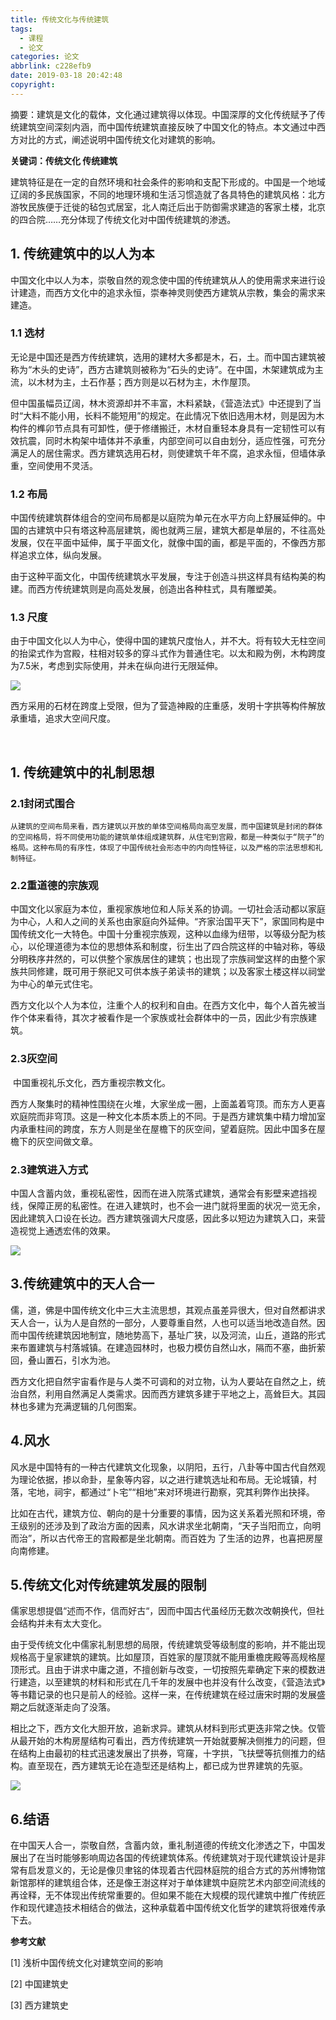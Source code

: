 ```yaml
---
title: 传统文化与传统建筑
tags:
  - 课程
  - 论文
categories: 论文
abbrlink: c228efb9
date: 2019-03-18 20:42:48
copyright:
---
```


摘要：建筑是文化的载体，文化通过建筑得以体现。中国深厚的文化传统赋予了传统建筑空间深刻内涵，而中国传统建筑直接反映了中国文化的特点。本文通过中西方对比的方式，阐述说明中国传统文化对建筑的影响。

**关键词：传统文化  传统建筑**

 

​	建筑特征是在一定的自然环境和社会条件的影响和支配下形成的。中国是一个地域辽阔的多民族国家，不同的地理环境和生活习惯造就了各具特色的建筑风格：北方游牧民族便于迁徙的毡包式居室，北人南迁后出于防御需求建造的客家土楼，北京的四合院……充分体现了传统文化对中国传统建筑的渗透。

## 1.  传统建筑中的以人为本

​	中国文化中以人为本，崇敬自然的观念使中国的传统建筑从人的使用需求来进行设计建造，而西方文化中的追求永恒，崇奉神灵则使西方建筑从宗教，集会的需求来建造。

### 1.1 选材

​	无论是中国还是西方传统建筑，选用的建材大多都是木，石，土。而中国古建筑被称为“木头的史诗”，西方古建筑则被称为“石头的史诗”。在中国，木架建筑成为主流，以木材为主，土石作基；西方则是以石材为主，木作屋顶。

​	但中国虽幅员辽阔，林木资源却并不丰富，木料紧缺，《营造法式》中还提到了当时“大料不能小用，长料不能短用”的规定。在此情况下依旧选用木材，则是因为木构件的榫卯节点具有可卸性，便于修缮搬迁，木材自重轻本身具有一定韧性可以有效抗震，同时木构架中墙体并不承重，内部空间可以自由划分，适应性强，可充分满足人的居住需求。西方建筑选用石材，则使建筑千年不腐，追求永恒，但墙体承重，空间使用不灵活。

### 1.2 布局

中国传统建筑群体组合的空间布局都是以庭院为单元在水平方向上舒展延伸的。中国的古建筑中只有塔这种高层建筑，阁也就两三层，建筑大都是单层的，不往高处发展，仅在平面中延伸，属于平面文化，就像中国的画，都是平面的，不像西方那样追求立体，纵向发展。

由于这种平面文化，中国传统建筑水平发展，专注于创造斗拱这样具有结构美的构建。而西方传统建筑则是向高处发展，创造出各种柱式，具有雕塑美。

### 1.3 尺度

由于中国文化以人为中心，使得中国的建筑尺度怡人，并不大。将有较大无柱空间的抬梁式作为宫殿，柱相对较多的穿斗式作为普通住宅。以太和殿为例，木构跨度为7.5米，考虑到实际使用，并未在纵向进行无限延伸。

![](http://wx2.sinaimg.cn/mw690/00639ahCgy1g178k7oyyfj30j50753yo.jpg)

西方采用的石材在跨度上受限，但为了营造神殿的庄重感，发明十字拱等构件解放承重墙，追求大空间尺度。

​    

## 1. 传统建筑中的礼制思想

### 2.1封闭式围合

 	从建筑的空间布局来看，西方建筑以开放的单体空间格局向高空发展，而中国建筑是封闭的群体的空间格局，将不同使用功能的建筑单体组成建筑群，从住宅到宫殿，都是一种类似于“院子”的格局。这种布局的有序性，体现了中国传统社会形态中的内向性特征，以及严格的宗法思想和礼制特征。

### 2.2重道德的宗族观

​	中国文化以家庭为本位，重视家族地位和人际关系的协调。一切社会活动都以家庭为中心，人和人之间的关系也由家庭向外延伸。“齐家治国平天下”，家国同构是中国传统文化一大特色。中国十分重视宗族观，这种以血缘为纽带，以等级分配为核心，以伦理道德为本位的思想体系和制度，衍生出了四合院这样的中轴对称，等级分明秩序井然的，可以供整个家族居住的建筑；也出现了宗族祠堂这样的由整个家族共同修建，既可用于祭祀又可供本族子弟读书的建筑；以及客家土楼这样以祠堂为中心的单元式住宅。

​	西方文化以个人为本位，注重个人的权利和自由。在西方文化中，每个人首先被当作个体来看待，其次才被看作是一个家族或社会群体中的一员，因此少有宗族建筑。

### 2.3灰空间

​	中国重视礼乐文化，西方重视宗教文化。

​	西方人聚集时的精神性围绕在火堆，大家坐成一圈，上面盖着穹顶。而东方人更喜欢庭院而非穹顶。这是一种文化本质本质上的不同。于是西方建筑集中精力增加室内承重柱间的跨度，东方人则是坐在屋檐下的灰空间，望着庭院。因此中国多在屋檐下的灰空间做文章。

### 2.3建筑进入方式

​	中国人含蓄内敛，重视私密性，因而在进入院落式建筑，通常会有影壁来遮挡视线，保障正房的私密性。在进入建筑时，也不会一进门就将里面的状况一览无余，因此建筑入口设在长边。西方建筑强调大尺度感，因此多以短边为建筑入口，来营造视觉上通透宏伟的效果。



![](http://wx2.sinaimg.cn/mw690/00639ahCgy1g178gtjgo8j30jt06kdfz.jpg)



## 3.传统建筑中的天人合一

​	儒，道，佛是中国传统文化中三大主流思想，其观点虽差异很大，但对自然都讲求天人合一，认为人是自然的一部分，人要尊重自然，人也可以适当地改造自然。因而中国传统建筑因地制宜，随地势高下，基址广狭，以及河流，山丘，道路的形式来布置建筑与村落城镇。在建造园林时，也极力模仿自然山水，隔而不塞，曲折萦回，叠山置石，引水为池。

​	西方文化把自然宇宙看作是与人类不可调和的对立物，认为人要站在自然之上，统治自然，利用自然满足人类需求。因而西方建筑多建于平地之上，高耸巨大。其园林也多建为充满逻辑的几何图案。

## 4.风水

​	风水是中国特有的一种古代建筑文化现象，以阴阳，五行，八卦等中国古代自然观为理论依据，掺以命卦，星象等内容，以之进行建筑选址和布局。无论城镇，村落，宅地，祠宇，都通过“卜宅”“相地”来对环境进行勘察，究其利弊作出抉择。

​	比如在古代，建筑方位、朝向的是十分重要的事情，因为这关系着光照和环境，帝王级别的还涉及到了政治方面的因素，风水讲求坐北朝南，“天子当阳而立，向明而治”，所以古代帝王的宫殿都是坐北朝南。而百姓为 了生活的边界，也喜把房屋向南修建。

## 5.传统文化对传统建筑发展的限制

​	儒家思想提倡“述而不作，信而好古“，因而中国古代虽经历无数次改朝换代，但社会结构并未有太大变化。

​	由于受传统文化中儒家礼制思想的局限，传统建筑受等级制度的影响，并不能出现规格高于皇家建筑的建筑。比如屋顶，百姓家的屋顶就不能用重檐庑殿等高规格屋顶形式。且由于讲求中庸之道，不擅创新与改变，一切按照先辈确定下来的模数进行建造，以至建筑的材料和形式在几千年的发展中也并没有什么改变，《营造法式》等书籍记录的也只是前人的经验。这样一来，在传统建筑在经过唐宋时期的发展盛期之后就逐渐走向了没落。

​	相比之下，西方文化大胆开放，追新求异。建筑从材料到形式更迭非常之快。仅管从最开始的木构房屋结构可看出，西方传统建筑一开始就要解决侧推力的问题，但在结构上由最初的柱式迅速发展出了拱券，穹窿，十字拱，飞扶壁等抗侧推力的结构。直至现在，西方建筑无论在造型还是结构上，都已成为世界建筑的先驱。

![](http://wx3.sinaimg.cn/mw690/00639ahCgy1g178gx37bhj30mp0cj0t1.jpg)



## 6.结语

​	在中国天人合一，崇敬自然，含蓄内敛，重礼制道德的传统文化渗透之下，中国发展出了在当时能够影响周边各国的传统建筑体系。传统建筑对于现代建筑设计是非常有启发意义的，无论是像贝聿铭的体现着古代园林庭院的组合方式的苏州博物馆新馆那样的建筑组合体，还是像王澍这样对于单体建筑中庭院艺术内部空间流线的再诠释，无不体现出传统常重要的。但如果不能在大规模的现代建筑中推广传统匠作和现代建造技术相结合的做法，这种承载着中国传统文化哲学的建筑将很难传承下去。



**参考文献**

[1] 浅析中国传统文化对建筑空间的影响

[2] 中国建筑史

[3] 西方建筑史



